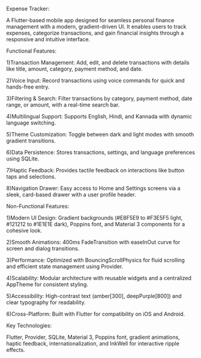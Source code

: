 Expense Tracker: 

A Flutter-based mobile app designed for seamless personal finance management with a modern, gradient-driven UI. It enables users to track expenses, categorize transactions, and gain financial insights through a responsive and intuitive interface.


Functional Features:

1)Transaction Management: Add, edit, and delete transactions with details like title, amount, category, payment method, and date.

2)Voice Input: Record transactions using voice commands for quick and hands-free entry.

3)Filtering & Search: Filter transactions by category, payment method, date range, or amount, with a real-time search bar.

4)Multilingual Support: Supports English, Hindi, and Kannada with dynamic language switching.

5)Theme Customization: Toggle between dark and light modes with smooth gradient transitions.

6)Data Persistence: Stores transactions, settings, and language preferences using SQLite.

7)Haptic Feedback: Provides tactile feedback on interactions like button taps and selections.

8)Navigation Drawer: Easy access to Home and Settings screens via a sleek, card-based drawer with a user profile header.

Non-Functional Features:

1)Modern UI Design: Gradient backgrounds (#E8F5E9 to #F3E5F5 light, #121212 to #1E1E1E dark), Poppins font, and Material 3 components for a cohesive look.

2)Smooth Animations: 400ms FadeTransition with easeInOut curve for screen and dialog transitions.

3)Performance: Optimized with BouncingScrollPhysics for fluid scrolling and efficient state management using Provider.

4)Scalability: Modular architecture with reusable widgets and a centralized AppTheme for consistent styling.

5)Accessibility: High-contrast text (amber[300], deepPurple[800]) and clear typography for readability.

6)Cross-Platform: Built with Flutter for compatibility on iOS and Android.

Key Technologies: 

Flutter, Provider, SQLite, Material 3, Poppins font, gradient animations, haptic feedback, internationalization, and InkWell for interactive ripple effects.
